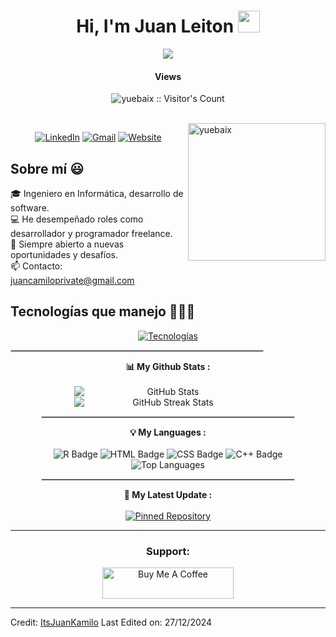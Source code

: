 <h1 align="center">Hi, I'm Juan Leiton <img src="https://media.giphy.com/media/hvRJCLFzcasrR4ia7z/giphy.gif" width="35"></h1>
<p align="center">
  <a href="https://github.com/DenverCoder1/readme-typing-svg"><img src="https://readme-typing-svg.herokuapp.com?lines=Computer+Science+Student;Full+Stack+Web+Developer;DS%20|%20AI%20|%20ML%20Enthusiast;Always%20learning%20new%20things&center=true&width=500&height=50"></a>
</p>
<h4 align="center">Views</h4>
<p align="center"><img src="https://profile-counter.glitch.me/{ItsJuanKamilo}/count.svg" alt="yuebaix :: Visitor's Count" /></p>
<br/>
<img align="right" height="220px" src="https://blog.yuebaix.com/logo/imyuebaix.gif" alt="yuebaix" />
<p align="center">
  <!-- LinkedIn Icon -->
  <a href="https://linkedin.com/in/juanleiton"><img src="https://img.icons8.com/color-pixels/64/linkedin.png" alt="LinkedIn"/></a>
  <!-- Gmail -->
  <a href="mailto:juancamiloprivate@gmail.com"><img src="https://img.icons8.com/color-pixels/64/gmail.png" alt="Gmail"/></a>
  <!-- Website -->
   <a href="https://juanleiton-presentation.vercel.app/"><img src="https://img.icons8.com/color-pixels/64/web-design.png" alt="Website"/></a>
</p>

<h2>Sobre mí 😃</h2>

<p align="left">
  🎓 Ingeniero en Informática, desarrollo de software.<br>
  💻 He desempeñado roles como desarrollador y programador freelance.<br>
  📝 Siempre abierto a nuevas oportunidades y desafíos.<br>
  📫 Contacto: <a href="mailto:juancamiloprivate@gmail.com">juancamiloprivate@gmail.com</a>
</p>

<h2>Tecnologías que manejo 👨🏻‍💻</h2>

<p align="center">
  <a href="https://skillicons.dev">
    <img src="https://skillicons.dev/icons?i=c,cs,cpp,java,php,py,css,html,js,nodejs,mysql,sqlite,git,github,postman,vscode&perline=12" alt="Tecnologías">
  </a>
</p>
<hr style="width:80%; border:1px solid #ccc;">

<div align="center">
  <strong>📊 My Github Stats :</strong><br><br>
  <img src="https://github-readme-stats.vercel.app/api?username=ItsJuanKamilo&show_icons=true&count_private=true&include_all_commits=true&theme=radical" alt="GitHub Stats" style="max-width: 45%; min-width: 300px;">
    <!-- GitHub Streak Stats -->
    <img src="https://github-readme-streak-stats.herokuapp.com/?user=ItsJuanKamilo&theme=radical&hide_border=true" alt="GitHub Streak Stats" style="max-width: 45%; min-width: 300px;">
  <hr style="width:80%; border:1px solid #ccc;">
  
  <strong>💡 My Languages :</strong><br><br>
  <img src="https://img.shields.io/badge/-R-lightgrey?style=plastic" alt="R Badge"/>
  <img src="https://img.shields.io/badge/-HTML-lightgrey?style=plastic" alt="HTML Badge"/>
  <img src="https://img.shields.io/badge/-CSS-lightgrey?style=plastic" alt="CSS Badge"/>
  <img src="https://img.shields.io/badge/-C++-lightgrey?style=plastic" alt="C++ Badge"/><br>
  <img src="https://github-readme-stats.vercel.app/api/top-langs/?username=ItsJuanKamilo&langs_count_private=true&theme=radical&card_width=445" alt="Top Languages"/><br>
  <hr style="width:80%; border:1px solid #ccc;">
  
  <strong>🚀 My Latest Update :</strong><br><br>
  <a href="https://github.com/ItsJuanKamilo/ItsJuanKamilo">
    <img src="https://github-readme-stats.vercel.app/api/pin/?username=ItsJuanKamilo&repo=ItsJuanKamilo&theme=radical" alt="Pinned Repository"/>
  </a>
</div>

<!-- SUPPORT -->
<hr>
<div align="center">
  <h3>Support:</h3>
  <p>
    <a href="https://www.buymeacoffee.com/ItsJuanKamilo">
      <img src="https://cdn.buymeacoffee.com/buttons/v2/default-yellow.png" height="50" width="210" alt="Buy Me A Coffee"/>
    </a>
  </p>
</div>



------
Credit: [ItsJuanKamilo](https://github.com/ItsJuanKamilo)
Last Edited on: 27/12/2024
